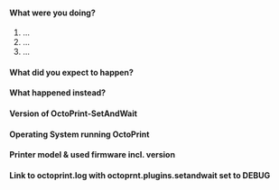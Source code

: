 <!--
READ THE FOLLOWING FIRST:

This is a bug tracker, please only use it to report bugs
within OctoPrint-SetAndWait.

Do not seek support here ("I need help with ...", "I have a
question ..."), that belongs on the community forum at
https://community.octoprint.org
All support related questions will be closed.

Feature requests should be made at:
https://feathub.com/kantlivelong/OctoPrint-SetAndWait

When reporting a bug do NOT delete ANY lines from the template.

Make sure any bug you want to report is still present with the CURRENT
OctoPrint-SetAndWait version.

To summarize:
Support:          https://community.octoprint.org
Feature Requests: https://feathub.com/kantlivelong/OctoPrint-SetAndWait
Bug Reports:      Here

Thanks!
-->

#### What were you doing?

<!--
Please be as specific as possible here. The maintainers will need to
reproduce your issue in order to fix it and that is not possible if they
don't know what you did to get it to happen in the first place.

Ideally provide exact steps to follow in order to reproduce your problem:
-->

1. ...
2. ...
3. ...

<!--
If you encountered a problem with specific files of any sorts, make sure
to also include a link to a file with which to reproduce the problem.
-->

#### What did you expect to happen?

#### What happened instead?

#### Version of OctoPrint-SetAndWait

<!--
Can be found in the lower left corner of the web interface. ALWAYS INCLUDE.
-->

#### Operating System running OctoPrint

<!--
OctoPi, Linux, Windows, MacOS, something else? With version please.
OctoPi's version can be found in /etc/octopi_version or in the lower left
corner of the web interface.
-->

#### Printer model & used firmware incl. version

<!--
If applicable, always include if unsure.
-->


#### Link to octoprint.log with octoprnt.plugins.setandwait set to DEBUG

<!--
On gist.github.com or pastebin.com. ALWAYS INCLUDE and never truncate.
-->
